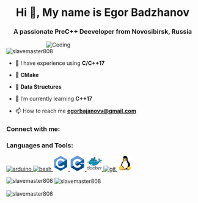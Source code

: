 <h1 align="center">Hi 👋, My name is Egor Badzhanov</h1>
<h3 align="center">A passionate PreC++ Deeveloper from Novosibirsk, Russia</h3>
<img align="right" alt="Coding" width="400" src="https://i.redd.it/xxodzo30yoab1.gif">

<p align="left"> <img src="https://komarev.com/ghpvc/?username=slavemaster808&label=Profile%20views&color=0e75b6&style=flat" alt="slavemaster808" /> </p>

- 🤖 I have experience using **C/C++17**

- 🤖 **CMake**

- 🤖 **Data Structures**

- 🌱 I’m currently learning **C++17**

- 📫 How to reach me **egorbajanovv@gmail.com**

<h3 align="left">Connect with me:</h3>
<p align="left">
</p>

<h3 align="left">Languages and Tools:</h3>
<p align="left"> <a href="https://www.arduino.cc/" target="_blank" rel="noreferrer"> <img src="https://cdn.worldvectorlogo.com/logos/arduino-1.svg" alt="arduino" width="40" height="40"/> </a> <a href="https://www.gnu.org/software/bash/" target="_blank" rel="noreferrer"> <img src="https://www.vectorlogo.zone/logos/gnu_bash/gnu_bash-icon.svg" alt="bash" width="40" height="40"/> </a> <a href="https://www.cprogramming.com/" target="_blank" rel="noreferrer"> <img src="https://raw.githubusercontent.com/devicons/devicon/master/icons/c/c-original.svg" alt="c" width="40" height="40"/> </a> <a href="https://www.w3schools.com/cpp/" target="_blank" rel="noreferrer"> <img src="https://raw.githubusercontent.com/devicons/devicon/master/icons/cplusplus/cplusplus-original.svg" alt="cplusplus" width="40" height="40"/> </a> <a href="https://www.docker.com/" target="_blank" rel="noreferrer"> <img src="https://raw.githubusercontent.com/devicons/devicon/master/icons/docker/docker-original-wordmark.svg" alt="docker" width="40" height="40"/> </a> <a href="https://git-scm.com/" target="_blank" rel="noreferrer"> <img src="https://www.vectorlogo.zone/logos/git-scm/git-scm-icon.svg" alt="git" width="40" height="40"/> </a> <a href="https://www.linux.org/" target="_blank" rel="noreferrer"> <img src="https://raw.githubusercontent.com/devicons/devicon/master/icons/linux/linux-original.svg" alt="linux" width="40" height="40"/> </a> </p>

<p><img align="left" src="https://github-readme-stats.vercel.app/api/top-langs?username=slavemaster808&show_icons=true&locale=en&layout=compact" alt="slavemaster808" /></p>

<p>&nbsp;<img align="center" src="https://github-readme-stats.vercel.app/api?username=slavemaster808&show_icons=true&locale=en" alt="slavemaster808" /></p>

<p><img align="center" src="https://github-readme-streak-stats.herokuapp.com/?user=slavemaster808&" alt="slavemaster808" /></p>
